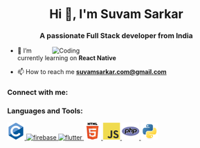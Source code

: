 
<h1 align="center">Hi 👋, I'm Suvam Sarkar</h1>
<h3 align="center">A passionate Full Stack developer from India</h3>
<img align="right" alt="Coding" width="400" src="https://media0.giphy.com/media/v1.Y2lkPTc5MGI3NjExYTI0YWM2MzZmNDliYmQwNzFlYWQ5YzQ3YmM5ZTkxMDcyZTM5ZmIwOSZlcD12MV9pbnRlcm5hbF9naWZzX2dpZklkJmN0PXM/lP8xu5t2DLGG045H8F/giphy.gif">

- 🔭 I’m currently learning on **React Native**

- 📫 How to reach me **suvamsarkar.com@gmail.com**

<h3 align="left">Connect with me:</h3>
<p align="left">
</p>

<h3 align="left">Languages and Tools:</h3>
<p align="left"> <a href="https://www.cprogramming.com/" target="_blank" rel="noreferrer"> <img src="https://raw.githubusercontent.com/devicons/devicon/master/icons/c/c-original.svg" alt="c" width="40" height="40"/> </a> <a href="https://firebase.google.com/" target="_blank" rel="noreferrer"> <img src="https://www.vectorlogo.zone/logos/firebase/firebase-icon.svg" alt="firebase" width="40" height="40"/> </a> <a href="https://flutter.dev" target="_blank" rel="noreferrer"> <img src="https://www.vectorlogo.zone/logos/flutterio/flutterio-icon.svg" alt="flutter" width="40" height="40"/> </a> <a href="https://www.w3.org/html/" target="_blank" rel="noreferrer"> <img src="https://raw.githubusercontent.com/devicons/devicon/master/icons/html5/html5-original-wordmark.svg" alt="html5" width="40" height="40"/> </a> <a href="https://developer.mozilla.org/en-US/docs/Web/JavaScript" target="_blank" rel="noreferrer"> <img src="https://raw.githubusercontent.com/devicons/devicon/master/icons/javascript/javascript-original.svg" alt="javascript" width="40" height="40"/> </a> <a href="https://www.php.net" target="_blank" rel="noreferrer"> <img src="https://raw.githubusercontent.com/devicons/devicon/master/icons/php/php-original.svg" alt="php" width="40" height="40"/> </a> <a href="https://www.python.org" target="_blank" rel="noreferrer"> <img src="https://raw.githubusercontent.com/devicons/devicon/master/icons/python/python-original.svg" alt="python" width="40" height="40"/> </a> </p>
